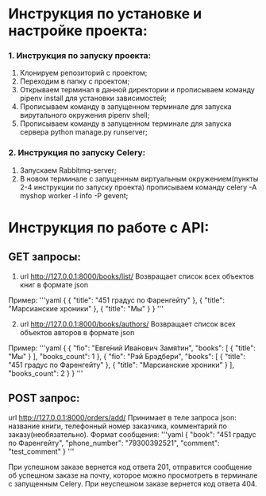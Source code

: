 # Инструкция по установке и настройке проекта:

### 1. Инструкция по запуску проекта:

1) Клонируем репозиторий с проектом;
2) Переходим в папку с проектом;
3) Открываем терминал в данной директории и прописываем команду pipenv install для установки зависимостей;
4) Прописываем команду в запущенном терминале для запуска вирутального окружения pipenv shell;
5) Прописываем команду в запущенном терминале для запуска сервера python manage.py runserver;

### 2. Инструкция по запуску Celery:

1) Запускаем Rabbitmq-server;
2) В новом терминале с запущенным виртуальным окружением(пункты 2-4 инструкции по запуску проекта) прописываем команду celery -A myshop worker -l info -P gevent;

# Инструкция по работе с API:

## GET запросы:
1) url http://127.0.0.1:8000/books/list/
Возвращает список всех объектов книг в формате json

Пример:
'''yaml
{
    {
        "title": "451 градус по Фаренгейту"
    },
    {
        "title": "Марсианские хроники"
    },
    {
        "title": "Мы"
    }
}
'''

2) url http://127.0.0.1:8000/books/authors/
Возвращает список всех объектов авторов в формате json

Пример:
'''yaml
{
    {
        "fio": "Евге́ний Ива́нович Замя́тин",
        "books": [
            {
                "title": "Мы"
            }
        ],
        "books_count": 1
    },
    {
        "fio": "Рэй Брэдбери",
        "books": [
            {
                "title": "451 градус по Фаренгейту"
            },
            {
                "title": "Марсианские хроники"
            }
        ],
        "books_count": 2
    }
}
'''

## POST запрос:
url http://127.0.0.1:8000/orders/add/
Принимает в теле запроса json: название книги, телефонный номер заказчика, комментарий по заказу(необязательно). Формат сообщения:
'''yaml
{
    "book": "451 градус по Фаренгейту",
    "phone_number": "79300392521",
    "comment": "test_comment"
}
'''

При успешном заказе вернется код ответа 201, отправится сообщение об успешном заказе на почту, которое можно просмотреть в терминале с запущенным Celery.
При неуспешном заказе вернется код ответа 404.